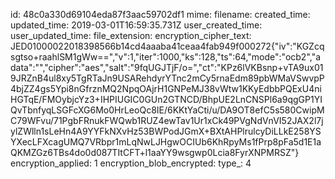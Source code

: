id: 48c0a330d69104eda87f3aac59702df1
mime: 
filename: 
created_time: 
updated_time: 2019-03-01T16:59:35.731Z
user_created_time: 
user_updated_time: 
file_extension: 
encryption_cipher_text: JED01000022018398566b14cd4aaaba41ceaa4fab949f000272{"iv":"KGZcqsgtso+raahlSM1gWw==","v":1,"iter":1000,"ks":128,"ts":64,"mode":"ocb2","adata":"","cipher":"aes","salt":"9fqUGJTjF/o=","ct":"KPz6lVKBsnp+vTA9ux019JRZnB4ul8xy5TgRTaJn9USARehdyrYTnc2mCy5rnaEdm89pbWMaVSwvpP4bjZZ4gs5Ypi8nGfrznMQ2NpqOAjrH1GNPeMJ38vWtw1KKyEdbbPQExU4niHGTqE/FMOybjcYz3+IHPIUGIC0GUn2GTNCD/BhpUE2LnCNSPl6a9qgGP1YIQvTbnfyqLSGFcXG6Mo0HrLeoQc8IE/6KKtYaCti/u/DA9OT8efC5s580CwipMC79WFvu/71PgbFRnukFWQwb1RUZ4ewTav1Ur1xCk49PVgNdVnVI52JAX2l7jylZWlln1sLeHn4A9YYFkNXvHz53BWPodJGmX+BXtAHPlrulcyDiLLkE258YSYXecLFXcagUMQ7VRbpr1mLqNwLJHgwOCIUb6KhRpyMs1fPrp8pFa5d1E1aQKMZGz6TBs4do0d087TItCFT+l1aaYY9wsgwp0Lcia8FyrXNPMRSZ"}
encryption_applied: 1
encryption_blob_encrypted: 
type_: 4